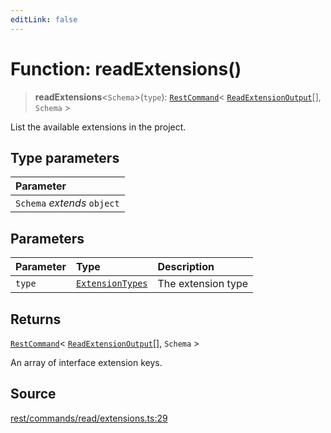 ```yaml
---
editLink: false
---
```


# Function: readExtensions()

> **readExtensions**\<`Schema`\>(`type`): [`RestCommand`](../interfaces/interface.RestCommand.md)\<
> [`ReadExtensionOutput`](../interfaces/interface.ReadExtensionOutput.md)[], `Schema` \>

List the available extensions in the project.

## Type parameters

| Parameter                   |
| :-------------------------- |
| `Schema` _extends_ `object` |

## Parameters

| Parameter | Type                                                             | Description        |
| :-------- | :--------------------------------------------------------------- | :----------------- |
| `type`    | [`ExtensionTypes`](../type-aliases/type-alias.ExtensionTypes.md) | The extension type |

## Returns

[`RestCommand`](../interfaces/interface.RestCommand.md)\<
[`ReadExtensionOutput`](../interfaces/interface.ReadExtensionOutput.md)[], `Schema` \>

An array of interface extension keys.

## Source

[rest/commands/read/extensions.ts:29](https://github.com/directus/directus/blob/7789a6c53/sdk/src/rest/commands/read/extensions.ts#L29)
